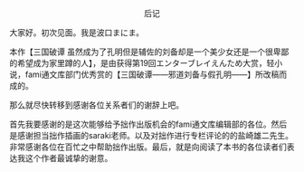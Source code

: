 <p align="center">后记</p>

大家好。初次见面。我是波口まにま。

本作【三国破谭 虽然成为了孔明但是辅佐的刘备却是一个美少女还是一个很卑鄙的希望成为家里蹲的人】，是由获得第19回エンターブレイえんため大赏，轻小说，fami通文库部门优秀赏的【三国破谭——邪道刘备与假孔明——】所改稿而成的。

那么就尽快转移到感谢各位关系者们的谢辞上吧。

首先我要感谢的是这次能够给予拙作出版机会的fami通文库编辑部的各位。然后是感谢担当拙作插画的saraki老师。以及对拙作进行专栏评论的的盐崎雄二先生。非常感谢各位在百忙之中帮助拙作出版。最后，就是向阅读了本书的各位读者们表达我这个作者最诚挚的谢意。

